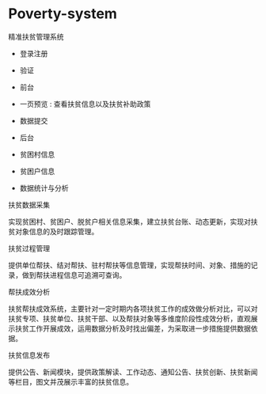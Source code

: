 # Poverty-system

精准扶贫管理系统

- 登录注册
- 验证

- 前台
- 一页预览 : 查看扶贫信息以及扶贫补助政策
- 数据提交

- 后台
- 贫困村信息
- 贫困户信息
- 数据统计与分析

扶贫数据采集

实现贫困村、贫困户、脱贫户相关信息采集，建立扶贫台账、动态更新，实现对扶贫对象信息的及时跟踪管理。

扶贫过程管理

提供单位帮扶、结对帮扶、驻村帮扶等信息管理，实现帮扶时间、对象、措施的记录，做到帮扶进程信息可追溯可查询。

帮扶成效分析

扶贫帮扶成效系统，主要针对一定时期内各项扶贫工作的成效做分析对比，可以对扶贫专项、扶贫单位、扶贫干部、以及帮扶对象等多维度阶段性成效分析，直观展示扶贫工作开展成效，运用数据分析及时找出偏差，为采取进一步措施提供数据依据。

扶贫信息发布

提供公告、新闻模块，提供政策解读、工作动态、通知公告、扶贫创新、扶贫新闻等栏目，图文并茂展示丰富的扶贫信息。
